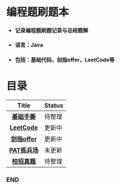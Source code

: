 # 编程题刷题本

- #### 记录编程题刷题记录与总结题解
- #### 语言：Java
- #### 包括：基础代码，剑指offer，LeetCode等



# 目录

|   Title   |   Status   |
|   :-------------:   |   -------------   |
| __[基础手撕](https://github.com/anliux/PracticePool/tree/master/base)__ | 待整理 |
| __[LeetCode](https://github.com/anliux/PracticePool/tree/master/LeetCode)__ | 更新中 |
| __[剑指offer](https://github.com/anliux/PracticePool/tree/master/jzoffer)__ | 更新中 |
| __[PAT练兵场](https://github.com/anliux/PracticePool/tree/master/PAT)__ | 未更新 |
| __[校招真题](https://github.com/anliux/PracticePool/tree/master/campus)__ | 待整理 |



### END
